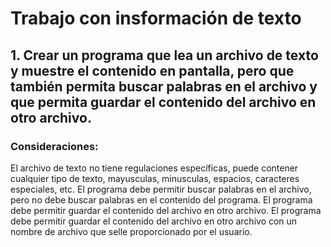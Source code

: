# Trabajo con insformación de texto
##  1. Crear un programa que lea un archivo de texto y muestre el contenido en pantalla, pero que también permita buscar palabras en el archivo y que permita guardar el contenido del archivo en otro archivo.

### Consideraciones:
El archivo de texto no tiene regulaciones específicas, puede contener cualquier tipo de texto, mayusculas, minusculas, espacios, caracteres especiales, etc.
El programa debe permitir buscar palabras en el archivo, pero no debe buscar palabras en el contenido del programa.
El programa debe permitir guardar el contenido del archivo en otro archivo.
El programa debe permitir guardar el contenido del archivo en otro archivo con un nombre de archivo que selle proporcionado por el usuario.